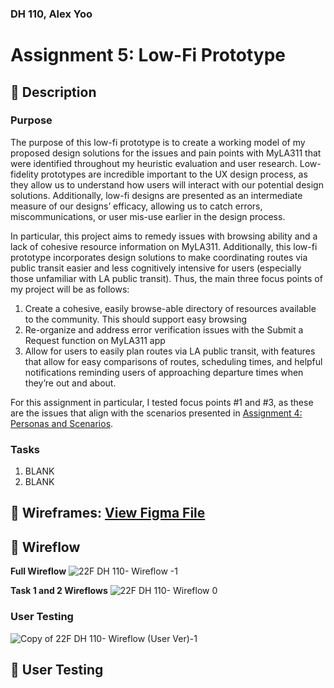 ### DH 110, Alex Yoo 
# Assignment 5: Low-Fi Prototype

##  :small_blue_diamond: Description 
### Purpose 
The purpose of this low-fi prototype is to create a working model of my proposed design solutions for the issues and pain points with MyLA311 that were identified throughout my heuristic evaluation and user research. Low-fidelity prototypes are incredible important to the UX design process, as they allow us to understand how users will interact with our potential design solutions. Additionally, low-fi designs are presented as an intermediate measure of our designs’ efficacy, allowing us to catch errors, miscommunications, or user mis-use earlier in the design process. 

In particular, this project aims to remedy issues with browsing ability and a lack of cohesive resource information on MyLA311.  Additionally, this low-fi prototype incorporates design solutions to make coordinating routes via public transit easier and less cognitively intensive for users (especially those unfamiliar with LA public transit). Thus, the main three focus points of my project will be as follows: 

1. Create a cohesive, easily browse-able directory of resources available to the community. This should support easy browsing 
2. Re-organize and address error verification issues with the Submit a Request function on MyLA311 app
3. Allow for users to easily plan routes via LA public transit, with features that allow for easy comparisons of routes, scheduling times, and helpful notifications reminding users of approaching departure times when they’re out and about. 

For this assignment in particular, I tested focus points #1 and #3, as these are the issues that align with the scenarios presented in [Assignment 4: Personas and Scenarios](https://github.com/ayoo2452/DH110/tree/main/Assignment%204).

### Tasks
1. BLANK
2. BLANK

##  :small_blue_diamond: Wireframes: [View Figma File](https://www.figma.com/file/R1BWWgWCwNropFUYQ7e7fg/22F-DH-110?node-id=0%3A1)

##  :small_blue_diamond: Wireflow 

**Full Wireflow**
![22F DH 110- Wireflow -1](https://user-images.githubusercontent.com/101301281/199447638-6d463e3b-4ea6-4533-87c1-fab160226f6b.jpg)

**Task 1 and 2 Wireflows**
![22F DH 110- Wireflow 0](https://user-images.githubusercontent.com/101301281/199449942-2319aa3e-98c6-492c-9307-442bb5f7be9c.jpg)

### User Testing
![Copy of 22F DH 110- Wireflow (User Ver)-1](https://user-images.githubusercontent.com/101301281/199454311-8f0f260f-6071-4f89-87b0-df1ca702ce3c.jpg)




##  :small_blue_diamond: User Testing
